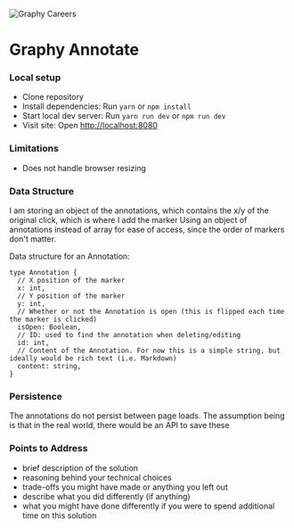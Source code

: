 ![Graphy Careers](https://graphy-static.ams3.cdn.digitaloceanspaces.com/careers-alt.png)

# Graphy Annotate

### Local setup

* Clone repository
* Install dependencies: Run `yarn` or `npm install`
* Start local dev server: Run `yarn run dev` or `npm run dev`
* Visit site: Open [http://localhost:8080]()


### Limitations

* Does not handle browser resizing

### Data Structure

I am storing an object of the annotations, which contains the x/y of the original click, which is where I add the marker
Using an object of annotations instead of array for ease of access, since the order of markers don't matter.

Data structure for an Annotation:

```
type Annotation {
  // X position of the marker
  x: int,
  // Y position of the marker
  y: int,
  // Whether or not the Annotation is open (this is flipped each time the marker is clicked)
  isOpen: Boolean,
  // ID: used to find the annotation when deleting/editing
  id: int,
  // Content of the Annotation. For now this is a simple string, but ideally would be rich text (i.e. Markdown)
  content: string,
}
```

### Persistence

The annotations do not persist between page loads. The assumption being is that in the real world, there would be an API to save these

### Points to Address

- brief description of the solution
- reasoning behind your technical choices
- trade-offs you might have made or anything you left out
- describe what you did differently (if anything)
- what you might have done differently if you were to spend additional time on this solution